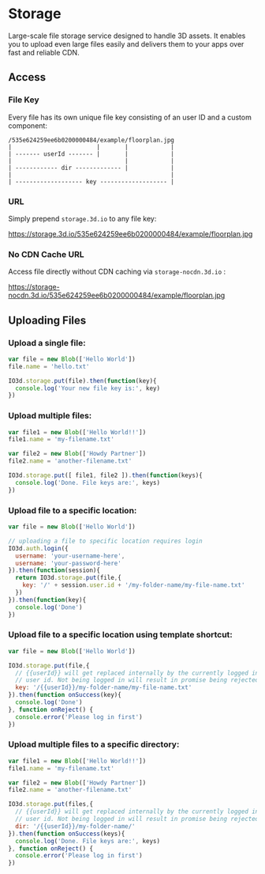 # Storage

Large-scale file storage service designed to handle 3D assets. It enables you to upload even large files easily and delivers them to your apps over fast and reliable CDN.

## Access

### File Key

Every file has its own unique file key consisting of an user ID and a custom component:
```text
/535e624259ee6b0200000484/example/floorplan.jpg
|                        |       |            |
| ------- userId ------- |       |            |
|                                |            |
| ------------ dir ------------- |            |
|                                             |
| ------------------- key ------------------- |
```

### URL

Simply prepend `storage.3d.io` to any file key:

https://storage.3d.io/535e624259ee6b0200000484/example/floorplan.jpg

### No CDN Cache URL

Access file directly without CDN caching via `storage-nocdn.3d.io` :

https://storage-nocdn.3d.io/535e624259ee6b0200000484/example/floorplan.jpg

## Uploading Files 

### Upload a single file:
```javascript
var file = new Blob(['Hello World'])
file.name = 'hello.txt'

IO3d.storage.put(file).then(function(key){
  console.log('Your new file key is:', key)
})
```

### Upload multiple files:
```javascript
var file1 = new Blob(['Hello World!!'])
file1.name = 'my-filename.txt'

var file2 = new Blob(['Howdy Partner'])
file2.name = 'another-filename.txt'

IO3d.storage.put([ file1, file2 ]).then(function(keys){
  console.log('Done. File keys are:', keys)
})
```

### Upload file to a specific location:
```javascript
var file = new Blob(['Hello World'])

// uploading a file to specific location requires login 
IO3d.auth.login({
  username: 'your-username-here',
  username: 'your-password-here'
}).then(function(session){
  return IO3d.storage.put(file,{
    key: '/' + session.user.id + '/my-folder-name/my-file-name.txt'
  })
}).then(function(key){
  console.log('Done')
})
```

### Upload file to a specific location using template shortcut:
```javascript
var file = new Blob(['Hello World'])

IO3d.storage.put(file,{
  // {{userId}} will get replaced internally by the currently logged in
  // user id. Not being logged in will result in promise being rejected.
  key: '/{{userId}}/my-folder-name/my-file-name.txt'
}).then(function onSuccess(key){
  console.log('Done')
}, function onReject() {
  console.error('Please log in first')
})
```
### Upload multiple files to a specific directory:
```javascript
var file1 = new Blob(['Hello World!!'])
file1.name = 'my-filename.txt'

var file2 = new Blob(['Howdy Partner'])
file2.name = 'another-filename.txt'

IO3d.storage.put(files,{
  // {{userId}} will get replaced internally by the currently logged in
  // user id. Not being logged in will result in promise being rejected.
  dir: '/{{userId}}/my-folder-name/'
}).then(function onSuccess(keys){
  console.log('Done. File keys are:', keys)
}, function onReject() {
  console.error('Please log in first')
})
```
